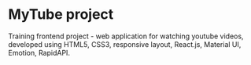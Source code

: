 # MyTube project

Training frontend project - web application for watching youtube videos, developed using HTML5, CSS3, responsive layout, React.js, Material UI, Emotion, RapidAPI.
